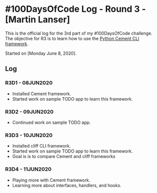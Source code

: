 # #100DaysOfCode Log - Round 3 - [Martin Lanser]

This is the official log for the 3rd part of my #100DaysOfCode challenge. The objective for R3 is to learn how to use the [Python Cement CLI framework](https://builtoncement.com/).

Started on [Monday June 8, 2020].

## Log

### R3D1 - 08JUN2020
* Installed Cement framework.
* Started work on sample TODO app to learn this framework.

### R3D2 - 09JUN2020
* Continued work on sample TODO app.

### R3D3 - 10JUN2020
* Installed cliff CLI framework.
* Started work on sample TODO app to learn this framework.
* Goal is is to compare Cement and cliff frameworks

### R3D4 - 11JUN2020
* Playing more with Cement framework.
* Learning more about interfaces, handlers, and hooks.
